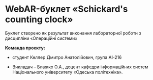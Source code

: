 # WebAR-буклет «Schickard's counting clock»

Буклет створено як результат виконання лабораторної роботи з дисципліни «Операційні системи»

**Команда проєкту:**

+ студент Келлер Дмитро Анатолійович, група АІ-216

+ Викладач – Блажко О.А., доцент кафедри інформаційних систем Національного університету «Одеська політехніка».
